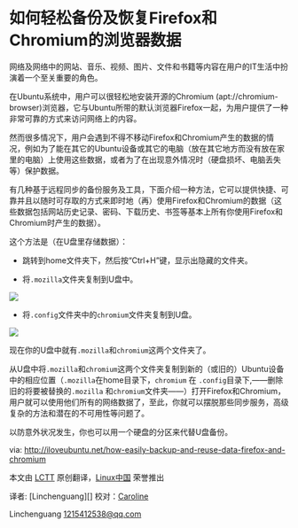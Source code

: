 如何轻松备份及恢复Firefox和Chromium的浏览器数据
================================================================================

网络及网络中的网站、音乐、视频、图片、文件和书籍等内容在用户的IT生活中扮演着一个至关重要的角色。

在Ubuntu系统中，用户可以很轻松地安装开源的Chromium (apt://chromium-browser)浏览器，它与Ubuntu所带的默认浏览器Firefox一起，为用户提供了一种非常可靠的方式来访问网络上的内容。

然而很多情况下，用户会遇到不得不移动Firefox和Chromium产生的数据的情况，例如为了能在其它的Ubuntu设备或其它的电脑（放在其它地方而没有放在家里的电脑）上使用这些数据，或者为了在出现意外情况时（硬盘损坏、电脑丢失等）保护数据。 

有几种基于远程同步的备份服务及工具，下面介绍一种方法，它可以提供快捷、可靠并且以随时可存取的方式来即时地（再）使用Firefox和Chromium的数据（这些数据包括网站历史记录、密码、下载历史、书签等基本上所有你使用Firefox和Chromium时产生的数据）。

这个方法是（在U盘里存储数据）：

- 跳转到home文件夹下，然后按“Ctrl+H”键，显示出隐藏的文件夹。 

- 将`.mozilla`文件夹复制到U盘中。

![](http://iloveubuntu.net/pictures_me/mozilla%20wed%20data%20backup.png)

- 将`.config`文件夹中的`chromium`文件夹复制到U盘。

![](http://iloveubuntu.net/pictures_me/chromium%20web%20data%20backup.png)

现在你的U盘中就有`.mozilla`和`chromium`这两个文件夹了。

从U盘中将`.mozilla`和`chromium`这两个文件夹复制到新的（或旧的）Ubuntu设备中的相应位置（`.mozilla`在home目录下，`chromium` 在 `.config`目录下,——删除旧的将要被替换的`.mozilla` 和`chromium`文件夹——）打开Firefox和Chromium，用户就可以使用他们所有的网络数据了，至此，你就可以摆脱那些同步服务，高级复杂的方法和潜在的不可用性等问题了。

以防意外状况发生，你也可以用一个硬盘的分区来代替U盘备份。

via: http://iloveubuntu.net/how-easily-backup-and-reuse-data-firefox-and-chromium

本文由 [LCTT][] 原创翻译，[Linux中国][] 荣誉推出

译者: [Linchenguang][] 校对：[Caroline][]

[LCTT]:https://github.com/LCTT/TranslateProject
[Linux中国]:http://linux.cn/portal.php
[译者ID]:http://linux.cn/space/译者ID
[Caroline]:http://linux.cn/space/14763

[1]:http://iloveubuntu.net/how-easily-backup-and-reuse-data-firefox-and-chromium


Linchenguang 1215412538@qq.com

